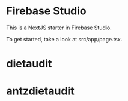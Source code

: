 # Firebase Studio

This is a NextJS starter in Firebase Studio.

To get started, take a look at src/app/page.tsx.
# dietaudit
# antzdietaudit
